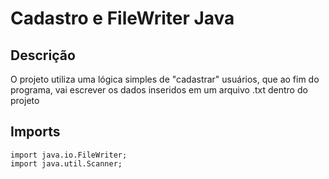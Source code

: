 # Cadastro e FileWriter Java

## Descrição
O projeto utiliza uma lógica simples de "cadastrar" usuários, que ao fim do programa, vai escrever os dados inseridos em um arquivo .txt dentro do projeto

## Imports
```import java.io.FileWriter;``` <br>
```import java.util.Scanner;``` <br>
